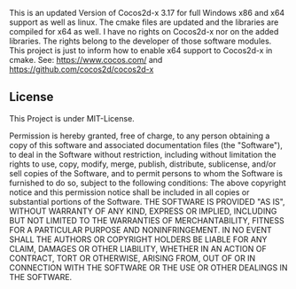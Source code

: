 ﻿This is an updated Version of Cocos2d-x 3.17 for full Windows x86 and x64 support as well as linux.
The cmake files are updated and the libraries are compiled for x64 as well.
I have no rights on Cocos2d-x nor on the added libraries.
The rights belong to the developer of those software modules.
This project is just to inform how to enable x64 support to Cocos2d-x in cmake.
See: https://www.cocos.com/ and https://github.com/cocos2d/cocos2d-x


## License
This Project is under MIT-License.

Permission is hereby granted, free of charge, to any person obtaining a copy of this software and associated documentation files (the "Software"),
to deal in the Software without restriction, including without limitation the rights to use, copy, modify, merge, publish, distribute, sublicense,
and/or sell copies of the Software, and to permit persons to whom the Software is furnished to do so, subject to the following conditions: 
The above copyright notice and this permission notice shall be included in all copies or substantial portions of the Software. 
THE SOFTWARE IS PROVIDED "AS IS", WITHOUT WARRANTY OF ANY KIND, EXPRESS OR IMPLIED, INCLUDING BUT NOT LIMITED TO THE WARRANTIES OF MERCHANTABILITY,
FITNESS FOR A PARTICULAR PURPOSE AND NONINFRINGEMENT. IN NO EVENT SHALL THE AUTHORS OR COPYRIGHT HOLDERS BE LIABLE FOR ANY CLAIM, DAMAGES OR OTHER
LIABILITY, WHETHER IN AN ACTION OF CONTRACT, TORT OR OTHERWISE, ARISING FROM, OUT OF OR IN CONNECTION WITH THE SOFTWARE OR THE USE OR OTHER
DEALINGS IN THE SOFTWARE.